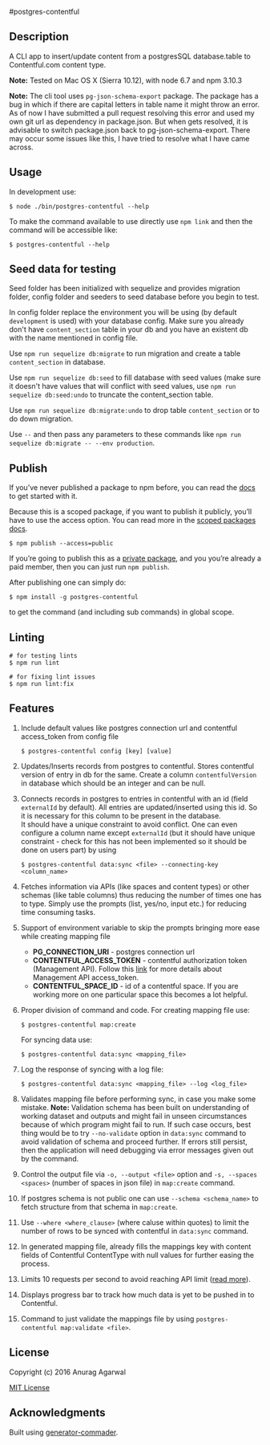 #postgres-contentful

## Description

A CLI app to insert/update content from a postgresSQL database.table to Contentful.com content type.

**Note:** Tested on Mac OS X (Sierra 10.12), with node 6.7 and npm 3.10.3

**Note:** The cli tool uses `pg-json-schema-export` package. The package has a bug in which if there are capital letters in table name it might throw an error. As of now I have submitted a pull request resolving this error and used my own git url as dependency in package.json. But when gets resolved, it is advisable to switch package.json back to pg-json-schema-export. There may occur some issues like this, I have tried to resolve what I have came across. 

## Usage

In development use:

```
$ node ./bin/postgres-contentful --help
```

To make the command available to use directly use `npm link` and then the command will be accessible like:

```
$ postgres-contentful --help
```

## Seed data for testing

Seed folder has been initialized with sequelize and provides migration folder, config folder and seeders to seed database before you begin to test.

In config folder replace the environment you will be using (by default `development` is used) with your database config. Make sure you already don't have `content_section` table in your db and you have an existent db with the name mentioned in config file.

Use `npm run sequelize db:migrate` to run migration and create a table `content_section` in database.

Use `npm run sequelize db:seed` to fill database with seed values (make sure it doesn't have values that will conflict with seed values, use `npm run sequelize db:seed:undo` to truncate the content_section table.

Use `npm run sequelize db:migrate:undo` to drop table `content_section` or to do down migration.

Use `--` and then pass any parameters to these commands like `npm run sequelize db:migrate -- --env production`.

## Publish

If you’ve never published a package to npm before, you can read the [docs](https://docs.npmjs.com/getting-started/publishing-npm-packages) to get started with it.

Because this is a scoped package, if you want to publish it publicly, you’ll have to use the access option. You can read more in the [scoped packages docs](https://docs.npmjs.com/getting-started/scoped-packages).

```
$ npm publish --access=public
```

If you’re going to publish this as a [private package](https://www.npmjs.com/features), and you you’re already a paid member, then you can just run `npm publish`.

After publishing one can simply do:

```
$ npm install -g postgres-contentful
```

to get the command (and including sub commands) in global scope.

## Linting

```
# for testing lints
$ npm run lint

# for fixing lint issues
$ npm run lint:fix
```

## Features

1. Include default values like postgres connection url and contentful access_token from config file

    ```
    $ postgres-contentful config [key] [value]
    ```

2. Updates/Inserts records from postgres to contentful. Stores contentful version of entry in db for the same. Create a column `contentfulVersion` in database which should be an integer and can be null.
   
3. Connects records in postgres to entries in contentful with an id (field `externalId` by default). All entries are updated/inserted using this id. So it is necessary for this column to be present in the database.\
   It should have a unique constraint to avoid conflict. One can even configure a column name except `externalId` (but it should have unique constraint - check for this has not been implemented so it should be done on users part) by using
   
    ```
    $ postgres-contentful data:sync <file> --connecting-key <column_name>
    ```
    
4. Fetches information via APIs (like spaces and content types) or other schemas (like table columns) thus reducing the number of times one has to type. Simply use the prompts (list, yes/no, input etc.) for reducing time consuming tasks.

5. Support of environment variable to skip the prompts bringing more ease while creating mapping file
    * **PG_CONNECTION_URI** - postgres connection url
    * **CONTENTFUL_ACCESS_TOKEN** - contentful authorization token (Management API). Follow this [link](https://www.contentful.com/developers/docs/references/authentication/) for more details about Management API access_token.
    * **CONTENTFUL_SPACE_ID** - id of a contentful space. If you are working more on one particular space this becomes a lot helpful.
    
6. Proper division of command and code. For creating mapping file use:
   
    ```
    $ postgres-contentful map:create
    ```
   
    For syncing data use:
   
    ```
    $ postgres-contentful data:sync <mapping_file>
    ```
   
7. Log the response of syncing with a log file:
   
    ```
    $ postgres-contentful data:sync <mapping_file> --log <log_file>
    ```
   
8. Validates mapping file before performing sync, in case you make some mistake.
   **Note:** Validation schema has been built on understanding of working dataset and outputs and might fail in unseen circumstances because of which program might fail to run. If such case occurs, best thing would be to try `--no-validate` option in `data:sync` command to avoid validation of schema and proceed further. If errors still persist, then the application will need debugging via error messages given out by the command.

9. Control the output file via `-o, --output <file>` option and `-s, --spaces <spaces>` (number of spaces in json file) in `map:create` command.

10. If postgres schema is not public one can use `--schema <schema_name>` to fetch structure from that schema in `map:create`.

11. Use `--where <where_clause>` (where caluse within quotes) to limit the number of rows to be synced with contentful in `data:sync` command.

12. In generated mapping file, already fills the mappings key with content fields of Contentful ContentType with null values for further easing the process.

13. Limits 10 requests per second to avoid reaching API limit ([read more](https://www.contentful.com/developers/docs/references/content-management-api/#/introduction/api-rate-limits)).

14. Displays progress bar to track how much data is yet to be pushed in to Contentful.

15. Command to just validate the mappings file by using `postgres-contentful map:validate <file>`.

## License

Copyright (c) 2016 Anurag Agarwal

[MIT License](http://en.wikipedia.org/wiki/MIT_License)

## Acknowledgments

Built using [generator-commader](https://github.com/Hypercubed/generator-commander).
